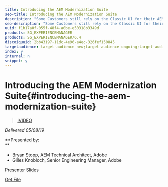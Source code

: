 ```yaml
---
title: Introducing the AEM Modernization Suite
seo-title: Introducing the AEM Modernization Suite
description: "Some Customers still rely on the Classic UI for their AEM Sites authoring experience. With the deprecation of this interface, a Summit lab was proposed to help our customers update their implementations to the newest capabilities. To support the Lab and provide our customers with the necessary means, Bryan Stopp and Gilles Knobloch created the AEM Modernization Tool Suite.  Come learn about this new tool’s capabilities to: Convert Static Template Pages to Editable Templates | Convert Custom/Legacy components to Core Component Proxies (or other custom Components) | Import and Convert Component Designs as Editable Template Policies | And (of course) Update Classic/Coral2 Dialogs to Coral 3 Dialogs  "
seo-description: "Some Customers still rely on the Classic UI for their AEM Sites authoring experience. With the deprecation of this interface, a Summit lab was proposed to help our customers update their implementations to the newest capabilities. To support the Lab and provide our customers with the necessary means, Bryan Stopp and Gilles Knobloch created the AEM Modernization Tool Suite.  Come learn about this new tool’s capabilities to: Convert Static Template Pages to Editable Templates | Convert Custom/Legacy components to Core Component Proxies (or other custom Components) | Import and Convert Component Designs as Editable Template Policies | And (of course) Update Classic/Coral2 Dialogs to Coral 3 Dialogs  "
uuid: f1b17a0f-055f-48f4-a0be-e50318b3349d
products: SG_EXPERIENCEMANAGER
products: SG_EXPERIENCEMANAGER/6.4
discoiquuid: 2bb43197-11dc-4e96-a4ec-326fef150845
targetaudience: target-audience new;target-audience ongoing;target-audience upgrader
index: y
internal: n
snippet: y
---
```


# Introducing the AEM Modernization Suite{#introducing-the-aem-modernization-suite}

>[!VIDEO](https://video.tv.adobe.com/v/27322?quality=9)

*Delivered 05/08/19*

**Presented by:   
**

* Bryan Stopp, AEM Technical Architect, Adobe
* Gilles Knobloch, Senior Engineering Manager, Adobe

Presenter Slides

[Get File](assets/modernization-toolsaemgems.pdf)
